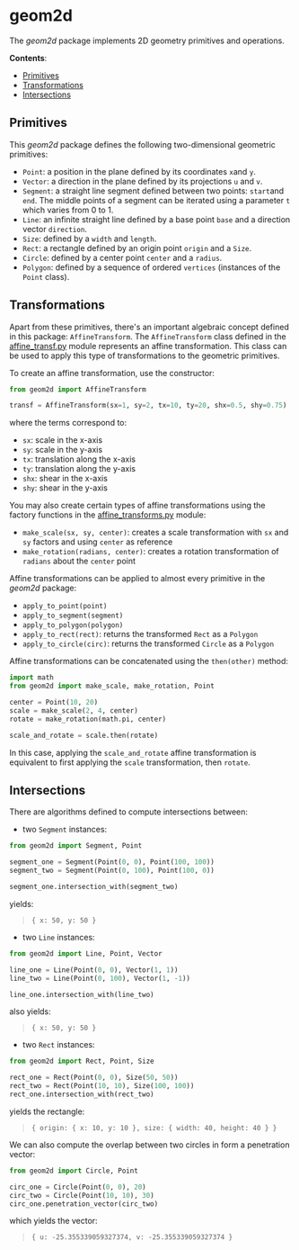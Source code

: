 # geom2d

The _geom2d_ package implements 2D geometry primitives and operations.

__Contents__:

- [Primitives](#primitives)
- [Transformations](#transformations)
- [Intersections](#intersections)

## Primitives

This _geom2d_ package defines the following two-dimensional geometric primitives:

- `Point`: a position in the plane defined by its coordinates `x`and `y`.
- `Vector`: a direction in the plane defined by its projections `u` and `v`.
- `Segment`: a straight line segment defined between two points: `start`and `end`. The middle points of a segment can be iterated using a parameter `t` which varies from 0 to 1.
- `Line`: an infinite straight line defined by a base point `base` and a direction vector `direction`.
- `Size`: defined by a `width` and `length`.
- `Rect`: a rectangle defined by an origin point `origin` and a `Size`.
- `Circle`: defined by a center point `center` and a `radius`.
- `Polygon`: defined by a sequence of ordered `vertices` (instances of the `Point` class).

## Transformations

Apart from these primitives, there's an important algebraic concept defined in this package: `AffineTransform`.
The `AffineTransform` class defined in the [affine_transf.py](./affine_transf.py) module represents an affine transformation.
This class can be used to apply this type of transformations to the geometric primitives.

To create an affine transformation, use the constructor:

```python
from geom2d import AffineTransform

transf = AffineTransform(sx=1, sy=2, tx=10, ty=20, shx=0.5, shy=0.75)
```

where the terms correspond to:

- `sx`: scale in the x-axis
- `sy`: scale in the y-axis
- `tx`: translation along the x-axis
- `ty`: translation along the y-axis
- `shx`: shear in the x-axis
- `shy`: shear in the y-axis

You may also create certain types of affine transformations using the factory functions in the [affine_transforms.py](./affine_transforms.py) module:

- `make_scale(sx, sy, center)`: creates a scale transformation with `sx` and `sy` factors and using `center` as reference
- `make_rotation(radians, center)`: creates a rotation transformation of `radians` about the `center` point 


Affine transformations can be applied to almost every primitive in the _geom2d_ package:

- `apply_to_point(point)`
- `apply_to_segment(segment)`
- `apply_to_polygon(polygon)`
- `apply_to_rect(rect)`: returns the transformed `Rect` as a `Polygon`
- `apply_to_circle(circ)`: returns the transformed `Circle` as a `Polygon`

Affine transformations can be concatenated using the `then(other)` method:

```python
import math
from geom2d import make_scale, make_rotation, Point

center = Point(10, 20)
scale = make_scale(2, 4, center)
rotate = make_rotation(math.pi, center)

scale_and_rotate = scale.then(rotate)
```

In this case, applying the `scale_and_rotate` affine transformation is equivalent to first applying the `scale` transformation, then `rotate`.


## Intersections 

There are algorithms defined to compute intersections between:

- two `Segment` instances:

```python
from geom2d import Segment, Point

segment_one = Segment(Point(0, 0), Point(100, 100))
segment_two = Segment(Point(0, 100), Point(100, 0))

segment_one.intersection_with(segment_two)
```

yields:
> `{ x: 50, y: 50 }`

- two `Line` instances:

```python
from geom2d import Line, Point, Vector

line_one = Line(Point(0, 0), Vector(1, 1))
line_two = Line(Point(0, 100), Vector(1, -1))

line_one.intersection_with(line_two)
```

also yields:
> `{ x: 50, y: 50 }`

- two `Rect` instances:

```python
from geom2d import Rect, Point, Size

rect_one = Rect(Point(0, 0), Size(50, 50))
rect_two = Rect(Point(10, 10), Size(100, 100))
rect_one.intersection_with(rect_two)
```

yields the rectangle:
> `{ origin: { x: 10, y: 10 }, size: { width: 40, height: 40 } }`

We can also compute the overlap between two circles in form a penetration vector:

```python
from geom2d import Circle, Point

circ_one = Circle(Point(0, 0), 20)
circ_two = Circle(Point(10, 10), 30)
circ_one.penetration_vector(circ_two)
```
which yields the vector:
> `{ u: -25.355339059327374, v: -25.355339059327374 }`